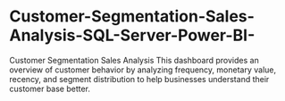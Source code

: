 # Customer-Segmentation-Sales-Analysis-SQL-Server-Power-BI-
Customer Segmentation Sales Analysis This dashboard provides an overview of customer behavior by analyzing frequency, monetary value, recency, and segment distribution to help businesses understand their customer base better.

